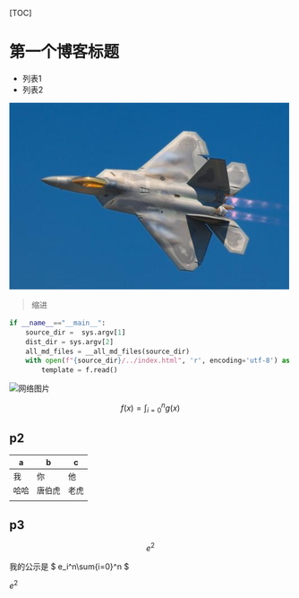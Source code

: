 [TOC]
# 第一个博客标题

- 列表1
- 列表2


![图片这是](f22.jpg)



> 缩进

```python
if __name__=="__main__":
    source_dir =  sys.argv[1]
    dist_dir = sys.argv[2]
    all_md_files = __all_md_files(source_dir)
    with open(f"{source_dir}/../index.html", 'r', encoding='utf-8') as f:
        template = f.read()
```



![网络图片](https://pic2.zhimg.com/80/v2-11cdb09371a33f4526a8a7f79e0e39f1_hd.jpg)


$$
f(x)=\int_{i=0}^ng(x)
$$

## p2

| a    | b      | c    |
| ---- | ------ | ---- |
| 我   | 你     | 他   |
| 哈哈 | 唐伯虎 | 老虎 |
|      |        |      |




## p3
$$
e^2
$$

我的公示是 $ e_i^n\sum{i=0}^n $

$e^2$



